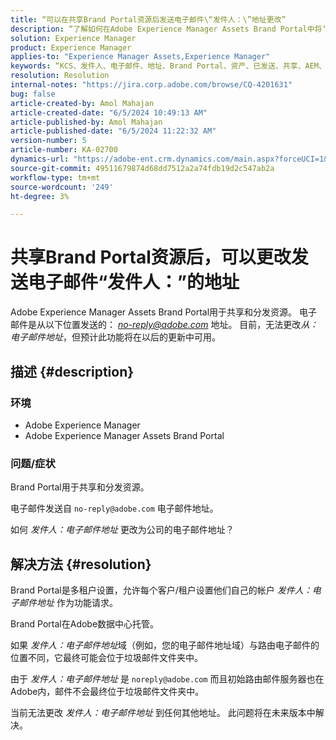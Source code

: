 ```yaml
---
title: “可以在共享Brand Portal资源后发送电子邮件\“发件人：\”地址更改”
description: “了解如何在Adobe Experience Manager Assets Brand Portal中将‘发件人’：电子邮件地址更改为公司的电子邮件地址。”
solution: Experience Manager
product: Experience Manager
applies-to: "Experience Manager Assets,Experience Manager"
keywords: “KCS、发件人、电子邮件、地址、Brand Portal、资产、已发送、共享、AEM、Experience Manager”
resolution: Resolution
internal-notes: "https://jira.corp.adobe.com/browse/CQ-4201631"
bug: false
article-created-by: Amol Mahajan
article-created-date: "6/5/2024 10:49:13 AM"
article-published-by: Amol Mahajan
article-published-date: "6/5/2024 11:22:32 AM"
version-number: 5
article-number: KA-02700
dynamics-url: "https://adobe-ent.crm.dynamics.com/main.aspx?forceUCI=1&pagetype=entityrecord&etn=knowledgearticle&id=0663f53b-2923-ef11-840a-6045bd06eea5"
source-git-commit: 49511679874d68dd7512a2a74fdb19d2c547ab2a
workflow-type: tm+mt
source-wordcount: '249'
ht-degree: 3%

---
```


# 共享Brand Portal资源后，可以更改发送电子邮件“发件人：”的地址


Adobe Experience Manager Assets Brand Portal用于共享和分发资源。 电子邮件是从以下位置发送的： *no-reply@adobe.com* 地址。 目前，无法更改&#x200B;*从：* *电子邮件地址*，但预计此功能将在以后的更新中可用。

## 描述 {#description}


### <b>环境</b>

- Adobe Experience Manager
- Adobe Experience Manager Assets Brand Portal




### <b>问题/症状</b>

Brand Portal用于共享和分发资源。

电子邮件发送自 `no-reply@adobe.com` 电子邮件地址。

如何 *发件人：电子邮件地址* 更改为公司的电子邮件地址？


## 解决方法 {#resolution}


Brand Portal是多租户设置，允许每个客户/租户设置他们自己的帐户 *发件人：电子邮件地址* 作为功能请求。

Brand Portal在Adobe数据中心托管。

如果 *发件人：电子邮件地址*&#x200B;域（例如，您的电子邮件地址域）与路由电子邮件的位置不同，它最终可能会位于垃圾邮件文件夹中。

由于 *发件人：电子邮件地址* 是 `noreply@adobe.com` 而且初始路由邮件服务器也在Adobe内，邮件不会最终位于垃圾邮件文件夹中。

当前无法更改 *发件人：电子邮件地址* 到任何其他地址。 此问题将在未来版本中解决。
